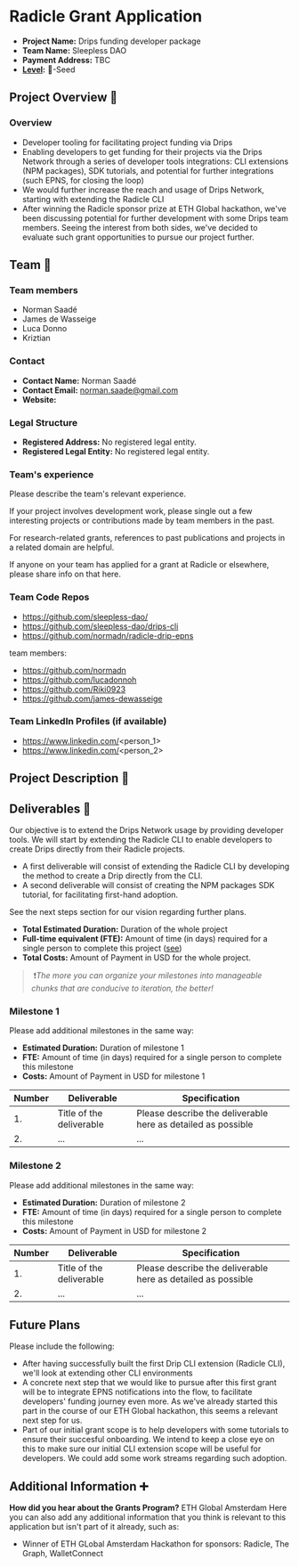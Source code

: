 # Radicle Grant Application

- **Project Name:** Drips funding developer package
- **Team Name:** Sleepless DAO
- **Payment Address:** TBC
- **[Level](https://github.com/radicle-dev/radicle-grants#levels):** 🌱-Seed

## Project Overview :page_facing_up:

### Overview

- Developer tooling for facilitating project funding via Drips
- Enabling developers to get funding for their projects via the Drips Network through a series of developer tools integrations: CLI extensions (NPM packages), SDK tutorials, and potential for further integrations (such EPNS, for closing the loop)
- We would further increase the reach and usage of Drips Network, starting with extending the Radicle CLI
- After winning the Radicle sponsor prize at ETH Global hackathon, we've been discussing potential for further development with some Drips team members. Seeing the interest from both sides, we've decided to evaluate such grant opportunities to pursue our project further.

## Team :busts_in_silhouette:

### Team members

- Norman Saadé
- James de Wasseige
- Luca Donno
- Kriztian 

### Contact

- **Contact Name:** Norman Saadé
- **Contact Email:** norman.saade@gmail.com
- **Website:**

### Legal Structure

- **Registered Address:** No registered legal entity.
- **Registered Legal Entity:** No registered legal entity.

### Team's experience

Please describe the team's relevant experience. 

If your project involves development work, please single out a few interesting projects or contributions made by team members in the past. 

For research-related grants, references to past publications and projects in a related domain are helpful.

If anyone on your team has applied for a grant at Radicle or elsewhere, please share info on that here.

### Team Code Repos

- https://github.com/sleepless-dao/
- https://github.com/sleepless-dao/drips-cli
- https://github.com/normadn/radicle-drip-epns

team members:

- https://github.com/normadn
- https://github.com/lucadonnoh
- https://github.com/Riki0923
- https://github.com/james-dewasseige

### Team LinkedIn Profiles (if available)

- https://www.linkedin.com/<person_1>
- https://www.linkedin.com/<person_2>

## Project Description :page_facing_up:

## Deliverables :nut_and_bolt:

Our objective is to extend the Drips Network usage by providing developer tools.
We will start by extending the Radicle CLI to enable developers to create Drips directly from their Radicle projects.
- A first deliverable will consist of extending the Radicle CLI by developing the method to create a Drip directly from the CLI.
- A second deliverable will consist of creating the NPM packages SDK tutorial, for facilitating first-hand adoption.

See the next steps section for our vision regarding further plans.

- **Total Estimated Duration:** Duration of the whole project
- **Full-time equivalent (FTE):** Amount of time (in days) required for a single person to complete this project ([see](https://en.wikipedia.org/wiki/Full-time_equivalent))
- **Total Costs:** Amount of Payment in USD for the whole project.

>️ ❗*The more you can organize your milestones into manageable chunks that are conducive to iteration, the better!*

### Milestone 1

Please add additional milestones in the same way:

- **Estimated Duration:** Duration of milestone 1
- **FTE:** Amount of time (in days) required for a single person to complete this milestone
- **Costs:** Amount of Payment in USD for milestone 1

| Number | Deliverable              | Specification                                                |
| ------ | ------------------------ | ------------------------------------------------------------ |
| 1.     | Title of the deliverable | Please describe the deliverable here as detailed as possible |
| 2.     | ...                      | ...                                                          |

### Milestone 2

Please add additional milestones in the same way:

- **Estimated Duration:** Duration of milestone 2
- **FTE:** Amount of time (in days) required for a single person to complete this milestone
- **Costs:** Amount of Payment in USD for milestone 2

| Number | Deliverable              | Specification                                                |
| ------ | ------------------------ | ------------------------------------------------------------ |
| 1.     | Title of the deliverable | Please describe the deliverable here as detailed as possible |
| 2.     | ...                      | ...                                                          |

## Future Plans

Please include the following:

- After having successfully built the first Drip CLI extension (Radicle CLI), we'll look at extending other CLI environments
- A concrete next step that we would like to pursue after this first grant will be to integrate EPNS notifications into the flow, to facilitate developers' funding journey even more. As we've already started this part in the course of our ETH Global hackathon, this seems a relevant next step for us.
- Part of our initial grant scope is to help developers with some tutorials to ensure their succesful onboarding. We intend to keep a close eye on this to make sure our initial CLI extension scope will be useful for developers. We could add some work streams regarding such adoption.


## Additional Information :heavy_plus_sign:

**How did you hear about the Grants Program?** ETH Global Amsterdam
Here you can also add any additional information that you think is relevant to this application but isn't part of it already, such as:

- Winner of ETH GLobal Amsterdam Hackathon for sponsors: Radicle, The Graph, WalletConnect
